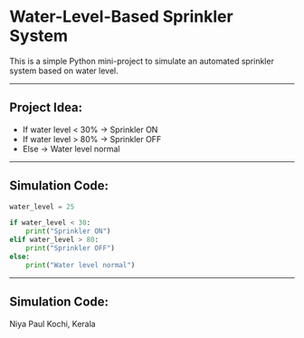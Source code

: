 # Water-Level-Based Sprinkler System

This is a simple Python mini-project to simulate an automated sprinkler system based on water level.

---

## Project Idea:
- If water level < 30% → Sprinkler ON
- If water level > 80% → Sprinkler OFF
- Else → Water level normal

---

## Simulation Code:
```python
water_level = 25

if water_level < 30:
    print("Sprinkler ON")
elif water_level > 80:
    print("Sprinkler OFF")
else:
    print("Water level normal")
```
---

## Simulation Code:
Niya Paul
Kochi, Kerala
